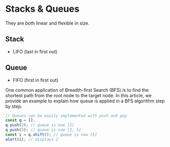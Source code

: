# Stacks & Queues

They are both linear and flexible in size.

## Stack

- LIFO (last in first out)

## Queue

- FIFO (first in first out)

One common application of Breadth-first Search (BFS) is to find the shortest path from the root node to the target node. In this article, we provide an example to explain how queue is applied in a BFS algorithm step by step.

```javascript
// Queues can be easily implemented with push and pop
const q = [];
q.push(2); // queue is now [2]
q.push(5); // queue is now [2, 5]
const i = q.shift(); // queue is now [5]
alert(i); // displays 2
```
